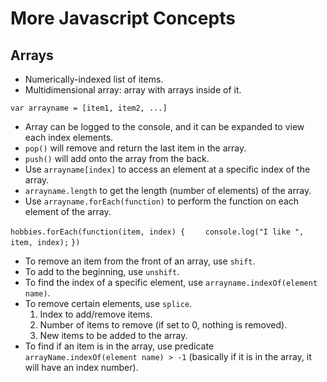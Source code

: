 # More Javascript Concepts

## Arrays

- Numerically-indexed list of items.
- Multidimensional array: array with arrays inside of it.

`var arrayname = [item1, item2, ...]`

- Array can be logged to the console, and it can be expanded to view each index elements.
- `pop()` will remove and return the last item in the array.
- `push()` will add onto the array from the back.
- Use `arrayname[index]` to access an element at a specific index of the array.
- `arrayname.length` to get the length (number of elements) of the array.
- Use `arrayname.forEach(function)` to perform the function on each element of the array.

`hobbies.forEach(function(item, index) {`
`    console.log("I like ", item, index);`
`})`

- To remove an item from the front of an array, use `shift`.
- To add to the beginning, use `unshift`.
- To find the index of a specific element, use `arrayname.indexOf(element name)`.
- To remove certain elements, use `splice`.
  1. Index to add/remove items.
  2. Number of items to remove (if set to 0, nothing is removed).
  3. New items to be added to the array.
- To find if an item is in the array, use predicate `arrayName.indexOf(element name) > -1` (basically if it is in the array, it will have an index number).